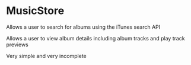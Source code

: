 # MusicStore

Allows a user to search for albums using the iTunes search API

Allows a user to view album details including album tracks and play track previews

Very simple and very incomplete
